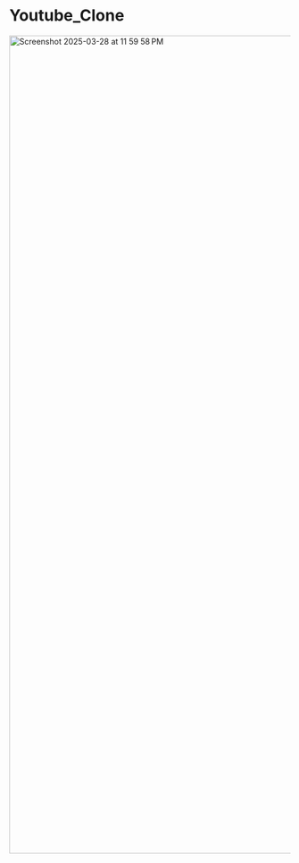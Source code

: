 # Youtube_Clone
<img width="1465" alt="Screenshot 2025-03-28 at 11 59 58 PM" src="https://github.com/user-attachments/assets/7277b03e-0714-452f-97fe-c3d3d1e49a94" />
